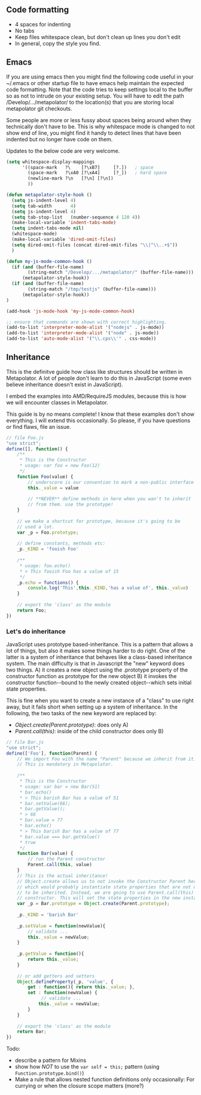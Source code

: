 ## Code formatting

* 4 spaces for indenting
* No tabs
* Keep files whitespace clean, but don't clean up lines you don't edit
* In general, copy the style you find.

## Emacs

If you are using emacs then you might find the following code useful in your ~/.emacs or other startup file to have emacs help maintain the expected code formatting. Note that the code tries to keep settings local to the buffer so as not to intrude on your existing setup. You will have to edit the path /Develop/.../metapolator/ to the location(s) that you are storing local metapolator git checkouts.

Some people are more or less fussy about spaces being around when they technically don't have to be. This is why whitespace mode is changed to not show end of line, you might find it handy to detect lines that have been indented but no longer have code on them.

Updates to the below code are very welcome.

```lisp
(setq whitespace-display-mappings
      '((space-mark   ?\    [?\xB7]     [?.])	; space
        (space-mark   ?\xA0 [?\xA4]     [?_])	; hard space
        (newline-mark ?\n   [?\n] [?\n])
        ))

(defun metapolator-style-hook ()
  (setq js-indent-level 4)
  (setq tab-width       4)
  (setq js-indent-level 4)
  (setq tab-stop-list   (number-sequence 4 120 4))
  (make-local-variable 'indent-tabs-mode)
  (setq indent-tabs-mode nil)
  (whitespace-mode)
  (make-local-variable 'dired-omit-files)
  (setq dired-omit-files (concat dired-omit-files "\\|^\\..+$"))
  )

(defun my-js-mode-common-hook ()
  (if (and (buffer-file-name)
	    (string-match "/Develop/.../metapolator/" (buffer-file-name)))
      (metapolator-style-hook))
  (if (and (buffer-file-name)
	    (string-match "/tmp/testjs" (buffer-file-name)))
      (metapolator-style-hook))
)

(add-hook 'js-mode-hook 'my-js-mode-common-hook)

;; ensure that commands are shown with correct highlighting.
(add-to-list 'interpreter-mode-alist '("nodejs" . js-mode))
(add-to-list 'interpreter-mode-alist '("node" . js-mode))
(add-to-list 'auto-mode-alist '("\\.cps\\'" . css-mode))

```

## Inheritance

This is the definitve guide how class like structures should be written
in Metapolator. A lot of people don't learn to do this in JavaScript (some even believe inheritance doesn't exist in JavaScript).

I embed the examples into AMD/RequireJS modules, because this is how we
will encounter classes in Metapolator.

This guide is by no means complete! I know that these examples don't show
everything. I will extend this occasionally. So please, if you have
questions or find flaws, file an issue.

```js
// file Foo.js
"use strict";
define([], function() {
    /**
     * This is the Constructor
     * usage: var foo = new Foo(12)
     */
    function Foo(value) {
        // underscore is our convention to mark a non-public interface
        this._value = value
        
        // **NEVER** define methods in here when you wan't to inherit
        // from them. use the prototype!
    }
    
    // we make a shortcut for prototype, because it's going to be
    // used a lot.
    var _p = Foo.prototype;
    
    // define constants, methods etc:
    _p._KIND = 'fooish Foo'
    
    /**
     * usage: foo.echo()
     * > This fooish Foo has a value of 15
     */
    _p.echo = functions() {
        console.log('This',this._KIND,'has a value of', this._value)
    }
    
    // export the 'class' as the module
    return Foo;
})

```
### Let's do inheritance
JavaScript uses prototype based-inheritance. This is a pattern that allows a lot of things, but also it makes some things harder to do right. One of the latter is a system of inheritance that behaves like a class-based inheritance system.
The main difficulty is that in Javascript the "new" keyword does two things. A) it creates a new object using the .prototype property of the constructor function as prototype for the new object B) it invokes the constructor function--bound to the newly created object--which sets initial state properties.

This is fine when you want to create a new instance of a "class" to use right away, but it fails short when setting up a system of inheritance. In the following, the two tasks of the new keyword are replaced by:

* *Object.create(Parent.prototype)*: does only A)
* *Parent.call(this)*: inside of the child constructor does only B)


```js
// file Bar.js
"use strict";
define(['Foo'], function(Parent) {
    // We import Foo with the name "Parent" because we inherit from it.
    // This is mandatory in Metapolator.
    
    /**
     * This is the Constructor
     * usage: var bar = new Bar(51)
     * bar.echo()
     * > This barish Bar has a value of 51
     * bar.setValue(66);
     * bar.getValue();
     * > 66
     * bar.value = 77
     * bar.echo()
     * > This barish Bar has a value of 77
     * bar.value === bar.getValue()
     * true
     */
    function Bar(value) {
        // run the Parent constructor
        Parent.call(this, value)
    }
    // This is the actual inheritance!
    // Object.create allows us to not invoke the Constructor Parent here,
    // which would probably instantiate state properties that are not meant
    // to be inherited. Instead, we are going to use Parent.call(this) in the
    // constructor. This will set the state properties in the new instance.
    var _p = Bar.prototype = Object.create(Parent.prototype);
    
    _p._KIND = 'barish Bar'
    
    _p.setValue = function(newValue){
        // validate ...
        this._value = newValue;
    }
    
    _p.getValue = function(){
        return this._value;
    }
    
    // or add getters and setters
    Object.defineProperty(_p, 'value', {
        get : function(){ return this._value; },
        set : function(newValue) {
             // validate ...
            this._value = newValue;
        }
    }
    
    // export the 'class' as the module
    return Bar;
})

```


Todo:
 * describe a pattern for Mixins
 * show how *NOT* to use the `var self = this;` pattern (using `Function.prototype.bind()`)
 * Make a rule that allows nested function definitions only occasionally:
   For currying or when the closure scope matters (more?)
